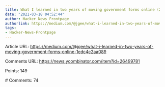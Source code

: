 ```yaml
---
title: What I learned in two years of moving government forms online (2018)
date: "2021-03-18 04:52:44"
author: Hacker News Frontpage
authorlink: https://medium.com/@jgee/what-i-learned-in-two-years-of-moving-government-forms-online-1edc4c2aa089
tags:
- Hacker-News-Frontpage
---
```


<p>Article URL: <a href="https://medium.com/@jgee/what-i-learned-in-two-years-of-moving-government-forms-online-1edc4c2aa089">https://medium.com/@jgee/what-i-learned-in-two-years-of-moving-government-forms-online-1edc4c2aa089</a></p>
<p>Comments URL: <a href="https://news.ycombinator.com/item?id=26499781">https://news.ycombinator.com/item?id=26499781</a></p>
<p>Points: 149</p>
<p># Comments: 74</p>
